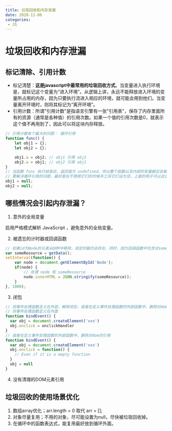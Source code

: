 ```yaml
---
title: 垃圾回收和内存泄漏
date: 2020-11-06
categories:
 - JS
---
```


# 垃圾回收和内存泄漏

## 标记清除、引用计数

- 标记清楚：**这是javascript中最常用的垃圾回收方式**。当变量进入执行环境是，就标记这个变量为“进入环境”。从逻辑上讲，永远不能释放进入环境的变量所占用的内存，因为只要执行流进入相应的环境，就可能会用到他们。当变量离开环境时，则将其标记为“离开环境”。
- 引用计数：所谓"引用计数"是指语言引擎有一张"引用表"，保存了内存里面所有的资源（通常是各种值）的引用次数。如果一个值的引用次数是0，就表示这个值不再用到了，因此可以将这块内存释放。

```js
// 引用计数有个最大的问题： 循环引用
function func() {
    let obj1 = {};
    let obj2 = {};

    obj1.a = obj2; // obj1 引用 obj2
    obj2.a = obj1; // obj2 引用 obj1
}
// 当函数 func 执行结束后，返回值为 undefined，所以整个函数以及内部的变量都应该被回收，但根据引用计数方法，obj1 和 obj2 的引用次数都不为 0，所以他们不会被回收。
// 要解决循环引用的问题，最好是在不使用它们的时候手工将它们设为空。上面的例子可以这么做：
obj1 = null;
obj2 = null;
```


## 哪些情况会引起内存泄漏？

1. 意外的全局变量 

启用严格模式解析 JavaScript ，避免意外的全局变量。

2. 被遗忘的计时器或回调函数

```js
// 如果id为Node的元素从DOM中移除，该定时器仍会存在，同时，因为回调函数中包含对someResource的引用，定时器外面的someResource也不会被释放。
var someResource = getData();
setInterval(function() {
    var node = document.getElementById('Node');
    if(node) {
        // 处理 node 和 someResource
        node.innerHTML = JSON.stringify(someResource));
    }
}, 1000);
```

3. 闭包

```js
// 将事件处理函数定义在外部，解除闭包，或者在定义事件处理函数的外部函数中，删除对dom的引用。
// 将事件处理函数定义在外面
function bindEvent() {
  var obj = document.createElement('xxx')
  obj.onclick = onclickHandler
}
// 或者在定义事件处理函数的外部函数中，删除对dom的引用
function bindEvent() {
  var obj = document.createElement('xxx')
  obj.onclick = function() {
    // Even if it is a empty function
  }
  obj = null
}
```

4. 没有清理的DOM元素引用

## 垃圾回收的使用场景优化

1. 数组array优化；arr.length = 0 取代 arr = [];
2. 对象尽量复用；不用的对象，尽可能设置为null，尽快被垃圾回收掉。
3. 在循环中的函数表达式，能复用最好放到循环外面。
